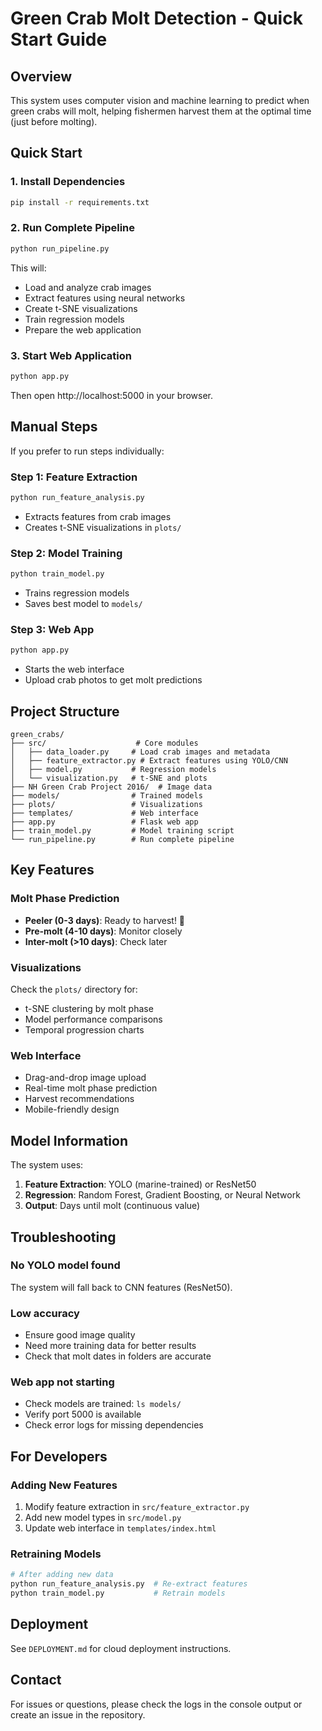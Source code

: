# Green Crab Molt Detection - Quick Start Guide

## Overview
This system uses computer vision and machine learning to predict when green crabs will molt, helping fishermen harvest them at the optimal time (just before molting).

## Quick Start

### 1. Install Dependencies
```bash
pip install -r requirements.txt
```

### 2. Run Complete Pipeline
```bash
python run_pipeline.py
```

This will:
- Load and analyze crab images
- Extract features using neural networks
- Create t-SNE visualizations
- Train regression models
- Prepare the web application

### 3. Start Web Application
```bash
python app.py
```

Then open http://localhost:5000 in your browser.

## Manual Steps

If you prefer to run steps individually:

### Step 1: Feature Extraction
```bash
python run_feature_analysis.py
```
- Extracts features from crab images
- Creates t-SNE visualizations in `plots/`

### Step 2: Model Training
```bash
python train_model.py
```
- Trains regression models
- Saves best model to `models/`

### Step 3: Web App
```bash
python app.py
```
- Starts the web interface
- Upload crab photos to get molt predictions

## Project Structure
```
green_crabs/
├── src/                    # Core modules
│   ├── data_loader.py     # Load crab images and metadata
│   ├── feature_extractor.py # Extract features using YOLO/CNN
│   ├── model.py           # Regression models
│   └── visualization.py   # t-SNE and plots
├── NH Green Crab Project 2016/  # Image data
├── models/                # Trained models
├── plots/                 # Visualizations
├── templates/             # Web interface
├── app.py                 # Flask web app
├── train_model.py         # Model training script
└── run_pipeline.py        # Run complete pipeline
```

## Key Features

### Molt Phase Prediction
- **Peeler (0-3 days)**: Ready to harvest! 🦀
- **Pre-molt (4-10 days)**: Monitor closely
- **Inter-molt (>10 days)**: Check later

### Visualizations
Check the `plots/` directory for:
- t-SNE clustering by molt phase
- Model performance comparisons
- Temporal progression charts

### Web Interface
- Drag-and-drop image upload
- Real-time molt phase prediction
- Harvest recommendations
- Mobile-friendly design

## Model Information

The system uses:
1. **Feature Extraction**: YOLO (marine-trained) or ResNet50
2. **Regression**: Random Forest, Gradient Boosting, or Neural Network
3. **Output**: Days until molt (continuous value)

## Troubleshooting

### No YOLO model found
The system will fall back to CNN features (ResNet50).

### Low accuracy
- Ensure good image quality
- Need more training data for better results
- Check that molt dates in folders are accurate

### Web app not starting
- Check models are trained: `ls models/`
- Verify port 5000 is available
- Check error logs for missing dependencies

## For Developers

### Adding New Features
1. Modify feature extraction in `src/feature_extractor.py`
2. Add new model types in `src/model.py`
3. Update web interface in `templates/index.html`

### Retraining Models
```bash
# After adding new data
python run_feature_analysis.py  # Re-extract features
python train_model.py           # Retrain models
```

## Deployment
See `DEPLOYMENT.md` for cloud deployment instructions.

## Contact
For issues or questions, please check the logs in the console output or create an issue in the repository.